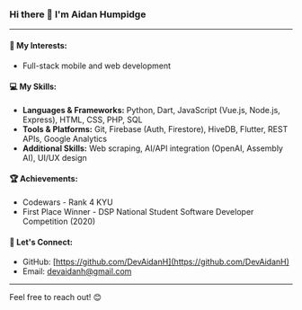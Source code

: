 ### Hi there 👋 I'm Aidan Humpidge
<!--
[![GitHub Stats](https://github-readme-stats.vercel.app/api?username=DevAidanH&show_icons=true&theme=material-palenight)](https://github.com/DevAidanH)
[![Top Langs](https://github-readme-stats.vercel.app/api/top-langs/?username=DevAidanH&layout=compact&theme=material-palenight)](https://github.com/DevAidanH)
[![GitHub Streak](https://github-readme-streak-stats.herokuapp.com/?user=DevAidanH&theme=material-palenight)](https://github.com/DevAidanH) -->

---
#### 🔭 My Interests:

* Full-stack mobile and web development

#### 💻 My Skills:

* **Languages & Frameworks:** Python, Dart, JavaScript (Vue.js, Node.js, Express), HTML, CSS, PHP, SQL
* **Tools & Platforms:** Git, Firebase (Auth, Firestore), HiveDB, Flutter, REST APIs, Google Analytics
* **Additional Skills:** Web scraping, AI/API integration (OpenAI, Assembly AI), UI/UX design

#### 🏆 Achievements:

* Codewars - Rank 4 KYU
* First Place Winner - DSP National Student Software Developer Competition (2020)

#### 🤝 Let's Connect:

* GitHub: [https://github.com/DevAidanH](https://github.com/DevAidanH)
* Email: devaidanh@gmail.com

---

Feel free to reach out! 😊
